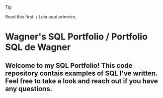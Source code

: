 > [!TIP]
> Read this first. / Leia aqui primeiro.

# Wagner's SQL Portfolio / Portfolio SQL de Wagner

## Welcome to my SQL Portfolio! This code repository contais examples of SQL I've written. Feel free to take a look and reach out if you have any questions.
